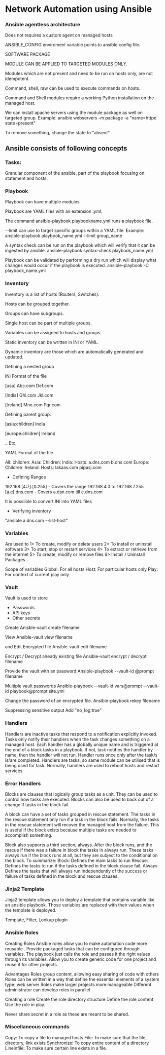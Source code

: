 # Network Automation using Ansible

### Ansible agentless architecture
Does not requires a custom agent on managed hosts

ANSIBLE_CONFIG enviroment variable points to ansible config file. 

SOFTWARE PACKAGE

MODULE CAN BE APPLIED TO TARGETED MODULES ONLY.

Modules which are not present and need to be run on hosts only, are not idempotent.

Command, shell, raw can be used to execute commands on hosts.

Command and Shell modules require a working Python installation on the managed host.

We can install apache servers using the module package as well on targeted group.
Example: ansible webservers -m package -a "name=httpd state=present"

To remove something, change the state to "absent"

## Ansible consists of following concepts

### Tasks:
Granular component of the ansible, part of the playbook focusing on statement and hosts.

### Playbook
Playbook can have multiple modules.

Playbook are YAML files with an extension .yml.

The command ansible-playbook playbookname.yml runs a playbook file.

--limit can use to target specific groups within a YAML file.
Example: ansible-playbook playbook_name.yml  --limit group_name

A syntax check can be run on the playbook which will verify that it can be ingested by ansible.
ansible-playbook syntax-check playbook_name.yml

Playbook can be validated by performing a dry run which will display what changes would occur if the playbook is executed.
ansible-playbook -C playbook_name.yml

### Inventory
Inventory is a list of hosts (Routers, Switches).

Hosts can be grouped together.

Groups can have subgroups.

Single host can be part of multiple groups.

Variables can be assigned to hosts and groups.

Static inventory can be written in INI or YAML.

Dynamic inventory are those which are automatically generated and updated.

Defining a nested group

INI Format of the file

[usa]
Abc.com
Def.com

[India]
Ghi.com
Jkl.com

[Ireland]
Mno.com
Pqr.com

Defining parent group.

[asia:children]
India

[europe:children]
Ireland

.. Etc.

YAML Format of the file

All:
      children:
		Asia:
			Children:
				      India:
				                 Hosts:
						        a.dns.com
						        b.dns.com
                    Europe:
			 Children:
			                  Ireland:
			                                 Hosts:
			                                             lakaas.com
			                                             pipasj.com



- Defining Ranges

192.168.[4:7].[0:255] - Covers the range 192.168.4.0 to 192.168.7.255
[a.c].dns.com - Covers a.dsn.com till c.dns.com


It is possiible to convert INI into YAML files

- Verifying inventory

"ansible a.dns.com --list-host"

### Variables
Are used to
1> To create, modify or delete users
2> To install or uninstall software
3> To start, stop or restart services
4> To extract or retrieve from the internet
5> To create, modify or remove files
6> Install / Uninstall Packages

Scope of variables
Global: For all hosts
Host: For particular hosts only
Play: For context of current play only

### Vault
Vault is used to store
  - Passwords
  - API keys
  - Other secrets
  

Create
Anisble-vault create filename
 
View
Ansible-vault view filename

and Edit Encrypted file
Ansible-vault edit filename 

Encrypt / Decrypt already existing file
Ansible-vault encrypt / decrypt filename

Provide the vault with an password
Ansible-playbook --vault-id @prompt filename

Multiple vault passwords
Ansible-playbook --vault-id vars@prompt --vault-id playbook@prompt site.yml

Change the password of an encrypted file.
Ansible-playbook rekey filename

Suppressing sensitive output
Add "no_log:true"

### Handlers
Handlers are inactive tasks that respond to a notification explicitly invoked.
Tasks only notify their handlers when the task changes something on a managed host.
Each handler has a globally unique name and is triggered at the end of a block tasks in a playbook.
If not, task notifies the handler by name, then the handler will not run.
Handler runs once only after the task/s is/are completed.
Handlers are tasks, so same module can be utilised that is being used for task.
Normally, handlers are used to reboot hosts and restart services.

### Error Handlers
Blocks are clauses that logically group tasks as a unit.
They can be used to control how tasks are executed.
Blocks can also be used to back out of a change if tasks in the block fail.

A block can have a set of tasks grouped in rescue statement.
The tasks in the rescue statement only run if a task in the block fails.
Normally, the tasks in the rescue statement will recover the managed host from the failure.
This is useful if the block exists because multiple  tasks are needed to accomplish something.

Block also supports a third section, always.
After the block runs, and the rescue if there was a failure in block the tasks  in always run.
These tasks always run if the block runs at all, but they are subject to the conditional on the block.
To summarize:
Block: Defines the main tasks to run
Rescue: Defines the tasks to run if the tasks defined in the block clause fail.
Always: Defines the tasks that will always run independently of the success or failure of tasks defined in the block and rescue clauses.

### Jinja2 Template
Jinja2 template allows you to deploy a template that contains variable like an ansible playbook. 
Those variables are replaced with their values when the template is deployed. 

Template, Filter, Lookup plugin

### Ansible Roles
Creating Roles
Ansible roles allow you to make automation code more reusable .
Provide packaged tasks that can be configured through variables.
The playbook just calls the role and passes it the right values through its variables. 
Allow you to create generic code for one project and reuse it for other projects.

Advantages
Roles group content, allowing easy sharing of code with others
Roles can be written in a way that define the essential elements of a system type: web server
Roles make larger projects more manageable
Different administrator can develop roles in parallel


Creating a role
Create the role directory structure
Define the role content
Use the role in play.

Never share secret in a role as these are meant to be shared.

### Miscellaneous commands
Copy: To copy a file to managed hosts
File: To make sure that the file, directory, link exists 
Synchronize: To copy entire content of a directory
Lineinfile: To make sure certain line exists in a file. 

